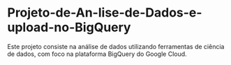 # Projeto-de-An-lise-de-Dados-e-upload-no-BigQuery
Este projeto consiste na análise de dados utilizando ferramentas de ciência de dados, com foco na plataforma BigQuery do Google Cloud. 
